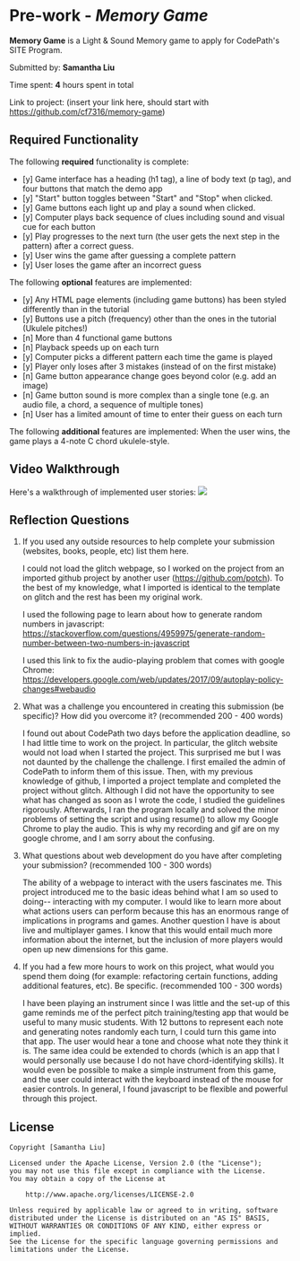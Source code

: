 # Pre-work - *Memory Game*

**Memory Game** is a Light & Sound Memory game to apply for CodePath's SITE Program. 

Submitted by: **Samantha Liu**

Time spent: **4** hours spent in total

Link to project: (insert your link here, should start with https://github.com/cf7316/memory-game)

## Required Functionality

The following **required** functionality is complete:

* [y] Game interface has a heading (h1 tag), a line of body text (p tag), and four buttons that match the demo app
* [y] "Start" button toggles between "Start" and "Stop" when clicked. 
* [y] Game buttons each light up and play a sound when clicked. 
* [y] Computer plays back sequence of clues including sound and visual cue for each button
* [y] Play progresses to the next turn (the user gets the next step in the pattern) after a correct guess. 
* [y] User wins the game after guessing a complete pattern
* [y] User loses the game after an incorrect guess

The following **optional** features are implemented:

* [y] Any HTML page elements (including game buttons) has been styled differently than in the tutorial
* [y] Buttons use a pitch (frequency) other than the ones in the tutorial (Ukulele pitches!)
* [n] More than 4 functional game buttons
* [n] Playback speeds up on each turn
* [y] Computer picks a different pattern each time the game is played
* [y] Player only loses after 3 mistakes (instead of on the first mistake)
* [n] Game button appearance change goes beyond color (e.g. add an image)
* [n] Game button sound is more complex than a single tone (e.g. an audio file, a chord, a sequence of multiple tones)
* [n] User has a limited amount of time to enter their guess on each turn

The following **additional** features are implemented:
When the user wins, the game plays a 4-note C chord ukulele-style.

## Video Walkthrough

Here's a walkthrough of implemented user stories:
![](your-link-here)


## Reflection Questions
1. If you used any outside resources to help complete your submission (websites, books, people, etc) list them here. 

    I could not load the glitch webpage, so I worked on the project from an imported github project by another user (https://github.com/potch). To the best of my knowledge, what I imported is identical to the template on glitch and the rest has been my original work.
    
    I used the following page to learn about how to generate random numbers in javascript: https://stackoverflow.com/questions/4959975/generate-random-number-between-two-numbers-in-javascript
    
    I used this link to fix the audio-playing problem that comes with google Chrome: https://developers.google.com/web/updates/2017/09/autoplay-policy-changes#webaudio

2. What was a challenge you encountered in creating this submission (be specific)? How did you overcome it? (recommended 200 - 400 words) 

    I found out about CodePath two days before the application deadline, so I had little time to work on the project. In particular, the glitch website would not load when I started the project. This surprised me but I was not daunted by the challenge the challenge. I first emailed the admin of CodePath to inform them of this issue. Then, with my previous knowledge of github, I imported a project template and completed the project without glitch. Although I did not have the opportunity to see what has changed as soon as I wrote the code, I studied the guidelines rigorously. Afterwards, I ran the program locally and solved the minor problems of setting the script and using resume() to allow my Google Chrome to play the audio. This is why my recording and gif are on my google chrome, and I am sorry about the confusing.

3. What questions about web development do you have after completing your submission? (recommended 100 - 300 words) 

    The ability of a webpage to interact with the users fascinates me. This project introduced me to the basic ideas behind what I am so used to doing-- interacting with my computer. I would like to learn more about what actions users can perform because this has an enormous range of implications in programs and games.
Another question I have is about live and multiplayer games. I know that this would entail much more information about the internet, but the inclusion of more players would open up new dimensions for this game. 

4. If you had a few more hours to work on this project, what would you spend them doing (for example: refactoring certain functions, adding additional features, etc). Be specific. (recommended 100 - 300 words) 

    I have been playing an instrument since I was little and the set-up of this game reminds me of the perfect pitch training/testing app that would be useful to many music students. With 12 buttons to represent each note and generating notes randomly each turn, I could turn this game into that app. The user would hear a tone and choose what note they think it is. The same idea could be extended to chords (which is an app that I would personally use because I do not have chord-identifying skills). It would even be possible to make a simple instrument from this game, and the user could interact with the keyboard instead of the mouse for easier controls. In general, I found javascript to be flexible and powerful through this project.



## License

    Copyright [Samantha Liu]

    Licensed under the Apache License, Version 2.0 (the "License");
    you may not use this file except in compliance with the License.
    You may obtain a copy of the License at

        http://www.apache.org/licenses/LICENSE-2.0

    Unless required by applicable law or agreed to in writing, software
    distributed under the License is distributed on an "AS IS" BASIS,
    WITHOUT WARRANTIES OR CONDITIONS OF ANY KIND, either express or implied.
    See the License for the specific language governing permissions and
    limitations under the License.
